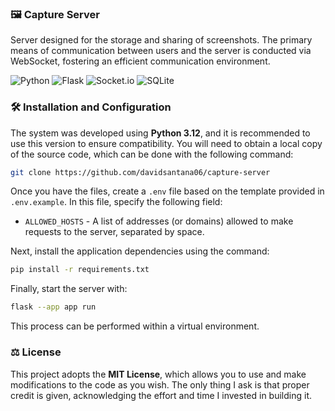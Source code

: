 ### 🖼️ Capture Server

Server designed for the storage and sharing of screenshots. The primary means of communication between users and the server is conducted via WebSocket, fostering an efficient communication environment.

![Python](https://img.shields.io/badge/python-3670A0?style=for-the-badge&logo=python&logoColor=ffdd54)
![Flask](https://img.shields.io/badge/flask-%23000.svg?style=for-the-badge&logo=flask&logoColor=white)
![Socket.io](https://img.shields.io/badge/Socket.io-25c2a20?style=for-the-badge&logo=socket.io&badgeColor=white)
![SQLite](https://img.shields.io/badge/sqlite-%2307405e.svg?style=for-the-badge&logo=sqlite&logoColor=white)

### 🛠️ Installation and Configuration

The system was developed using **Python 3.12**, and it is recommended to use this version to ensure compatibility. You will need to obtain a local copy of the source code, which can be done with the following command:

```bash
git clone https://github.com/davidsantana06/capture-server
```

Once you have the files, create a `.env` file based on the template provided in `.env.example`. In this file, specify the following field:

- `ALLOWED_HOSTS` - A list of addresses (or domains) allowed to make requests to the server, separated by space.

Next, install the application dependencies using the command:

```bash
pip install -r requirements.txt
```

Finally, start the server with:

```bash
flask --app app run
```

This process can be performed within a virtual environment.

### ⚖️ License

This project adopts the **MIT License**, which allows you to use and make modifications to the code as you wish. The only thing I ask is that proper credit is given, acknowledging the effort and time I invested in building it.
